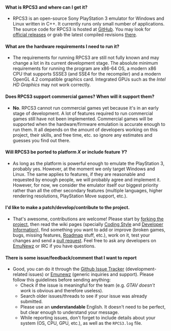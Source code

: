 #### What is RPCS3 and where can I get it?
* RPCS3 is an open-source Sony PlayStation 3 emulator for Windows and Linux written in C++. It currently runs only small number of applications. The source code for RPCS3 is hosted at [GitHub](https://github.com/RPCS3/rpcs3/). You may look for [official releases](https://github.com/RPCS3/rpcs3/releases) or grab the latest compiled revisions [there](https://github.com/Bigpet/rpcs3/releases/).

#### What are the hardware requirements I need to run it?
* The requirements for running RPCS3 are still not fully known and may change a lot in its current development stage. The absolute minimum requirements for running the program are x86-64 OS, a modern x86 CPU that supports SSSE3 (and SSE4 for the recompiler) and a modern OpenGL 4.2 compatible graphics card. Integrated GPUs such as the *Intel HD Graphics* may not work correctly.

#### Does RPCS3 support commercial games? When will it support them?
* **No**. RPCS3 cannot run commercial games yet because it's in an early stage of development. A lot of features required to run commercial games still have not been implemented. Commercial games will be supported when the hardware/firmware emulation is accurate enough to run them. It all depends on the amount of developers working on this project, their skills, and free time, etc. so ignore any estimates and guesses you find out there.

#### Will RPCS3 be ported to platform *X* or include feature *Y*?
* As long as the platform is powerful enough to emulate the PlayStation 3, probably yes. However, at the moment we only target Windows and Linux. The same applies to features, if they are reasonable and requested by enough people, we will probably agree and implement it. However, for now, we consider the emulator itself our biggest priority rather than all the other secondary features (multiple languages, higher rendering resolutions, PlayStation Move support, etc.).

#### I'd like to make a patch/develop/contribute to the project.
* That's awesome, contributions are welcome! Please start by [forking the project](https://github.com/RPCS3/rpcs3/fork), then read the wiki pages (specially [Coding Style](https://github.com/RPCS3/rpcs3/wiki/Coding-Style) and [Developer Information](https://github.com/RPCS3/rpcs3/wiki/Developer-Information)), find something you want to add or improve (broken games, bugs, missing features, [Roadmap](https://github.com/RPCS3/rpcs3/wiki/Roadmap) stuff, etc.), work on it, test your changes and send a [pull request](https://help.github.com/articles/using-pull-requests). Feel free to ask any developers on [EmuNewz](http://emunewz.net/forum/forumdisplay.php?fid=162) or IRC if you have questions.

#### There is some issue/feedback/comment that I want to report
* Good, you can do it through the [Github Issue Tracker](https://github.com/RPCS3/rpcs3/issues) (development-related issues) or [Emunewz](http://www.emunewz.net/forum/forumdisplay.php?fid=162) (generic inquiries and support). Please follow this guidelines before sending anything:
  - Check if the issue is meaningful for the team (e.g. *GTAV doesn't work* is obvious and therefore useless).
  - Search older issues/threads to see if your issue was already submitted.
  - Please use an **understandable** English. It doesn't need to be perfect, but clear enough to understand your message.
  - While reporting issues, don't forget to include details about your system (OS, CPU, GPU, etc.), as well as the `RPCS3.log` file.